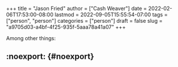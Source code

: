 +++
title = "Jason Fried"
author = ["Cash Weaver"]
date = 2022-02-06T17:53:00-08:00
lastmod = 2022-09-05T15:55:54-07:00
tags = ["person", "person"]
categories = ["person"]
draft = false
slug = "a9705d03-a4bf-4f25-935f-5aaa78a41a07"
+++

Among other things:


## :noexport: {#noexport}
